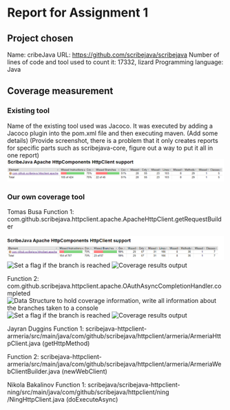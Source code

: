 # Report for Assignment 1

## Project chosen
Name: cribeJava
URL: https://github.com/scribejava/scribejava
Number of lines of code and tool used to count it: 17332, lizard
Programming language: Java

## Coverage measurement
### Existing tool
Name of the existing tool used was Jacoco. It was executed by adding a Jacoco plugin into the pom.xml file and then executing maven. (Add some details)
(Provide screenshot, there is a problem that it only creates reports for specific parts such as scribejava-core, figure out a way to put it all in one report)
![ScreenShot of coverage results](image.png)

### Our own coverage tool
Tomas Busa
Function 1: com.github.scribejava.httpclient.apache.ApacheHttpClient.getRequestBuilder

![Data Structure to hold coverage information, write all information about the branches taken to a console](image-1.png)
![Set a flag if the branch is reached](image-2.png)
![Coverage results output](image-3.png)

Function 2: com.github.scribejava.httpclient.apache.OAuthAsyncCompletionHandler.completed
![Data Structure to hold coverage information, write all information about the branches taken to a console](image-4.png)
![Set a flag if the branch is reached](image-5.png)
![Coverage results output](image-6.png)

Jayran Duggins
Function 1: scribejava-httpclient-armeria/src/main/java/com/github/scribejava/httpclient/armeria/ArmeriaHttpClient.java (getHttpMethod)

Function 2: scribejava-httpclient-armeria/src/main/java/com/github/scribejava/httpclient/armeria/ArmeriaWebClientBuilder.java (newWebClient)



Nikola Bakalinov
Function 1: scribejava/scribejava-httpclient-ning/src/main/java/com/github/scribejava/httpclient/ning
/NingHttpClient.java  (doExecuteAsync)


